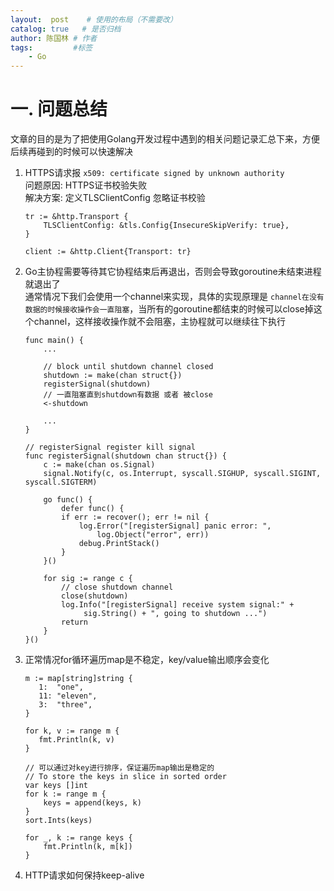 ```yaml
---
layout:  post    # 使用的布局（不需要改）
catalog: true   # 是否归档
author: 陈国林 # 作者
tags:         #标签
    - Go
---
```


# 一. 问题总结

文章的目的是为了把使用Golang开发过程中遇到的相关问题记录汇总下来，方便后续再碰到的时候可以快速解决

1. HTTPS请求报 `x509: certificate signed by unknown authority`  
   问题原因: HTTPS证书校验失败  
   解决方案: 定义TLSClientConfig 忽略证书校验
   ```
   tr := &http.Transport {
       TLSClientConfig: &tls.Config{InsecureSkipVerify: true},
   }
   
   client := &http.Client{Transport: tr}
   ```
   
2. Go主协程需要等待其它协程结束后再退出，否则会导致goroutine未结束进程就退出了  
   通常情况下我们会使用一个channel来实现，具体的实现原理是 `channel在没有数据的时候接收操作会一直阻塞`，当所有的goroutine都结束的时候可以close掉这个channel，这样接收操作就不会阻塞，主协程就可以继续往下执行
   ```
   func main() {
       ...
    
       // block until shutdown channel closed
       shutdown := make(chan struct{})
       registerSignal(shutdown)
       // 一直阻塞直到shutdown有数据 或者 被close
       <-shutdown
    
       ...
   }

   // registerSignal register kill signal
   func registerSignal(shutdown chan struct{}) {
       c := make(chan os.Signal)
       signal.Notify(c, os.Interrupt, syscall.SIGHUP, syscall.SIGINT, syscall.SIGTERM)

       go func() {
           defer func() {
           if err := recover(); err != nil {
               log.Error("[registerSignal] panic error: ",
 		           log.Object("error", err))
 	           debug.PrintStack()
           }
       }()

       for sig := range c {
 	       // close shutdown channel
 	       close(shutdown)
 	       log.Info("[registerSignal] receive system signal:" +
 	            sig.String() + ", going to shutdown ...")
 	       return
       }
   }()
   ```

3. 正常情况for循环遍历map是不稳定，key/value输出顺序会变化
   ```
   m := map[string]string {
      1:  "one",
      11: "eleven",
      3:  "three",
   }
   
   for k, v := range m {
      fmt.Println(k, v)
   }
   
   // 可以通过对key进行排序，保证遍历map输出是稳定的
   // To store the keys in slice in sorted order
   var keys []int
   for k := range m {
       keys = append(keys, k)
   }
   sort.Ints(keys)

   for _, k := range keys {
       fmt.Println(k, m[k])
   }
   ```

4. HTTP请求如何保持keep-alive
   
   
   
   
